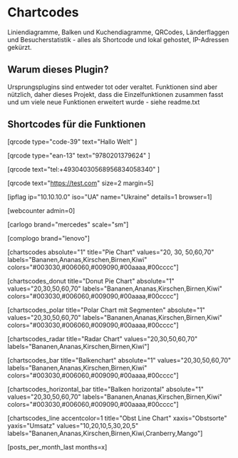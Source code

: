 # Chartcodes
Liniendiagramme, Balken und Kuchendiagramme, QRCodes, Länderflaggen und Besucherstatistik - alles als Shortcode und lokal gehostet, IP-Adressen gekürzt.

## Warum dieses Plugin?
Ursprungsplugins sind entweder tot oder veraltet. Funktionen sind aber nützlich,
daher dieses Projekt, dass die Einzelfunktionen zusammen fasst und um viele neue Funktionen erweitert wurde - siehe readme.txt

## Shortcodes für die Funktionen

[qrcode type="code-39" text="Hallo Welt" ]

[qrcode type="ean-13" text="9780201379624" ]

[qrcode text="tel:+49304030568956834058340" ]

[qrcode text="https://test.com" size=2 margin=5]

[ipflag ip="10.10.10.0" iso="UA" name="Ukraine" details=1 browser=1]

[webcounter admin=0]

[carlogo brand="mercedes" scale="sm"]

[complogo brand="lenovo"]

[chartscodes absolute="1" title="Pie Chart" values="20, 30, 50,60,70" labels="Bananen,Ananas,Kirschen,Birnen,Kiwi" colors="#003030,#006060,#009090,#00aaaa,#00cccc"]

[chartscodes_donut title="Donut Pie Chart" absolute="1" values="20,30,50,60,70" labels="Bananen,Ananas,Kirschen,Birnen,Kiwi" colors="#003030,#006060,#009090,#00aaaa,#00cccc"]

[chartscodes_polar title="Polar Chart mit Segmenten" absolute="1" values="20,30,50,60,70" labels="Bananen,Ananas,Kirschen,Birnen,Kiwi" colors="#003030,#006060,#009090,#00aaaa,#00cccc"]

[chartscodes_radar title="Radar Chart" values="20,30,50,60,70" labels="Bananen,Ananas,Kirschen,Birnen,Kiwi"]

[chartscodes_bar title="Balkenchart" absolute="1" values="20,30,50,60,70" labels="Bananen,Ananas,Kirschen,Birnen,Kiwi" colors="#003030,#006060,#009090,#00aaaa,#00cccc"]

[chartscodes_horizontal_bar title="Balken horizontal" absolute="1" values="20,30,50,60,70" labels="Bananen,Ananas,Kirschen,Birnen,Kiwi" colors="#003030,#006060,#009090,#00aaaa,#00cccc"]

[chartscodes_line accentcolor=1 title="Obst Line Chart" xaxis="Obstsorte" yaxis="Umsatz" values="10,20,10,5,30,20,5" labels="Bananen,Ananas,Kirschen,Birnen,Kiwi,Cranberry,Mango"]

[posts_per_month_last months=x]
